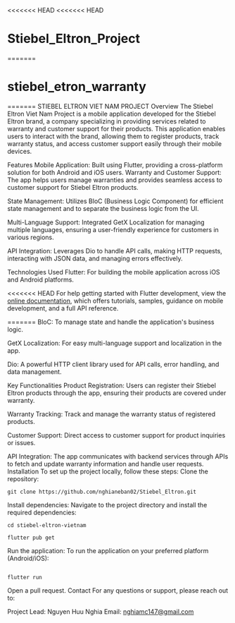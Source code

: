 <<<<<<< HEAD
<<<<<<< HEAD
# Stiebel_Eltron_Project
=======
# stiebel_etron_warranty
=======
STIEBEL ELTRON VIET NAM PROJECT
Overview
The Stiebel Eltron Viet Nam Project is a mobile application developed for the Stiebel Eltron brand, a company specializing in providing services related to warranty and customer support for their products. This application enables users to interact with the brand, allowing them to register products, track warranty status, and access customer support easily through their mobile devices.

Features
Mobile Application: Built using Flutter, providing a cross-platform solution for both Android and iOS users.
Warranty and Customer Support: The app helps users manage warranties and provides seamless access to customer support for Stiebel Eltron products.

State Management: Utilizes BloC (Business Logic Component) for efficient state management and to separate the business logic from the UI.

Multi-Language Support: Integrated GetX Localization for managing multiple languages, ensuring a user-friendly experience for customers in various regions.

API Integration: Leverages Dio to handle API calls, making HTTP requests, interacting with JSON data, and managing errors effectively.

Technologies Used
Flutter: For building the mobile application across iOS and Android platforms.

<<<<<<< HEAD
For help getting started with Flutter development, view the
[online documentation](https://docs.flutter.dev/), which offers tutorials,
samples, guidance on mobile development, and a full API reference.


=======
BloC: To manage state and handle the application's business logic.

GetX Localization: For easy multi-language support and localization in the app.

Dio: A powerful HTTP client library used for API calls, error handling, and data management.

Key Functionalities
Product Registration: Users can register their Stiebel Eltron products through the app, ensuring their products are covered under warranty.

Warranty Tracking: Track and manage the warranty status of registered products.

Customer Support: Direct access to customer support for product inquiries or issues.

API Integration: The app communicates with backend services through APIs to fetch and update warranty information and handle user requests.
Installation
To set up the project locally, follow these steps:
Clone the repository:
````
git clone https://github.com/nghianeban02/Stiebel_Eltron.git
````

Install dependencies:
Navigate to the project directory and install the required dependencies:
````
cd stiebel-eltron-vietnam

flutter pub get
````

Run the application: To run the application on your preferred platform (Android/iOS):
````

flutter run
````

Open a pull request.
Contact
For any questions or support, please reach out to:

Project Lead: Nguyen Huu Nghia
Email: nghiamc147@gmail.com


